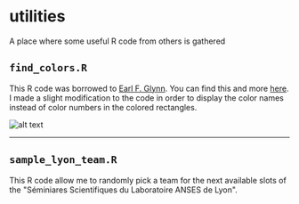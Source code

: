 # utilities
A place where some useful R code from others is gathered


## `find_colors.R`

This R code was borrowed to [Earl F. Glynn](http://www.efg2.com/). You can find this and more [ here](http://research.stowers-institute.org/efg/R/Color/Chart/). I made a slight modification to the code in order to display the color names instead of color numbers in the colored rectangles. 

![alt text](http://googledrive.com/host/0B-FIusWb7o6PfjdhbUJncm1mdjM1NnQ1TWl6MHhZUnNRZjd6RkUtUVo5WlFsVURTV0lvQjA/colors.tiff "The results of plotting colors with their names")



---

## `sample_lyon_team.R`

This R code allow me to randomly pick a team for the next available slots of the "Séminiares Scientifiques du Laboratoire ANSES de Lyon". 



